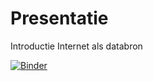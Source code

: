 # Presentatie
Introductie Internet als databron 

[![Binder](https://mybinder.org/badge_logo.svg)](https://mybinder.org/v2/gh/EdF2021/presentatie/HEAD?labpath=introductie_bronnen.ipynb)










